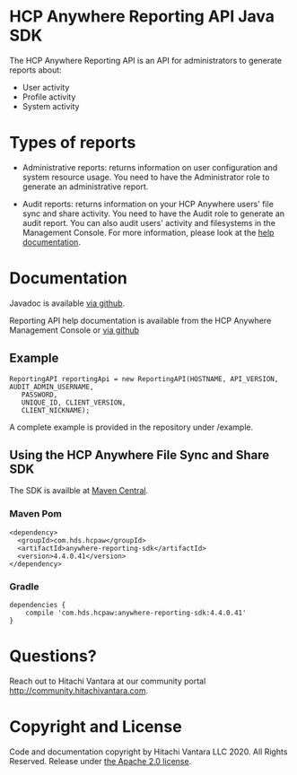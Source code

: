 # HCP Anywhere Reporting API Java SDK                                                                  
          
The HCP Anywhere Reporting API is an API for administrators to generate reports about: 
* User activity
* Profile activity
* System activity

# Types of reports
* Administrative reports: returns information on user configuration and system resource usage. You need to have the Administrator role to generate an administrative report.

* Audit reports: returns information on your HCP Anywhere users' file sync and share activity. You need to have the Audit role to generate an audit report. You can also audit users' activity and filesystems in the Management Console. For more information, please look at the [help documentation](http://hitachidatasystems.github.io/aw-reportingapi/reporting-api-doc).

# Documentation 

Javadoc is available [via github](http://hitachi-data-systems.github.io/aw-reportingapi/javadoc/).

Reporting API help documentation is available from the HCP Anywhere Management Console or [via github](http://hitachi-data-systems.github.io/aw-reportingapi/reporting-api-doc)

## Example                                                                                          
                                            
```
ReportingAPI reportingApi = new ReportingAPI(HOSTNAME, API_VERSION, AUDIT_ADMIN_USERNAME,
   PASSWORD,
   UNIQUE_ID, CLIENT_VERSION,
   CLIENT_NICKNAME);
```

A complete example is provided in the repository under /example.

## Using the HCP Anywhere File Sync and Share SDK                                                       

The SDK is availble at [Maven Central](http://search.maven.org/#search%7Cga%7C1%7Cg%3A%22com.hds.hcpaw%22%20AND%20a%3A%22anywhere-reporting-sdk%22).

### Maven Pom
```
<dependency>
  <groupId>com.hds.hcpaw</groupId>
  <artifactId>anywhere-reporting-sdk</artifactId>
  <version>4.4.0.41</version>
</dependency>
```

### Gradle
```
dependencies {
    compile 'com.hds.hcpaw:anywhere-reporting-sdk:4.4.0.41'
}
```

# Questions?

Reach out to Hitachi Vantara at our community portal http://community.hitachivantara.com.

# Copyright and License

Code and documentation copyright by Hitachi Vantara LLC 2020. All Rights Reserved.  Release under [the Apache 2.0 license](http://www.apache.org/licenses/LICENSE-2.0).
